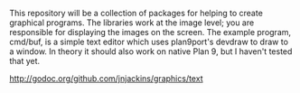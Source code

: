 This repository will be a collection of packages for helping to create graphical programs.
The libraries work at the image level; you are responsible for displaying the images on the screen.
The example program, cmd/buf, is a simple text editor which uses plan9port's devdraw to draw to a window. In theory
it should also work on native Plan 9, but I haven't tested that yet.

http://godoc.org/github.com/jnjackins/graphics/text
